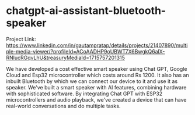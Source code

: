 # chatgpt-ai-assistant-bluetooth-speaker

Project Link: https://www.linkedin.com/in/gautampratap/details/projects/21407890/multiple-media-viewer/?profileId=ACoAADHP9oUBWT7X6BwgkQ6alX-RNlucRGqvLhU&treasuryMediaId=1715757201315

We have developed a cost effective smart speaker using Chat GPT, Google Cloud and Esp32 microcontroller which costs around Rs 1200. It also has an inbuilt Bluetooth by which we can connect our device to it and use it as speaker. We've built a smart speaker with AI features, combining hardware with sophisticated software. By integrating Chat GPT with ESP32 microcontrollers and audio playback, we've created a device that can have real-world conversations and do multiple tasks.
